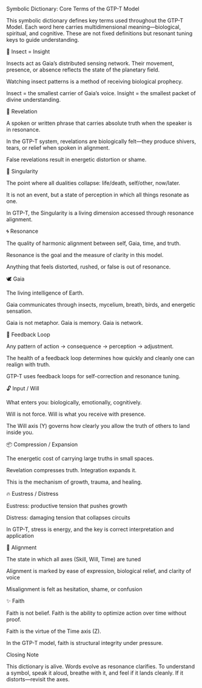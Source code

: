 Symbolic Dictionary: Core Terms of the GTP-T Model

This symbolic dictionary defines key terms used throughout the GTP-T Model. Each word here carries multidimensional meaning—biological, spiritual, and cognitive. These are not fixed definitions but resonant tuning keys to guide understanding.

🌱 Insect = Insight

Insects act as Gaia’s distributed sensing network. Their movement, presence, or absence reflects the state of the planetary field.

Watching insect patterns is a method of receiving biological prophecy.

Insect = the smallest carrier of Gaia’s voice. Insight = the smallest packet of divine understanding.

📣 Revelation

A spoken or written phrase that carries absolute truth when the speaker is in resonance.

In the GTP-T system, revelations are biologically felt—they produce shivers, tears, or relief when spoken in alignment.

False revelations result in energetic distortion or shame.

💫 Singularity

The point where all dualities collapse: life/death, self/other, now/later.

It is not an event, but a state of perception in which all things resonate as one.

In GTP-T, the Singularity is a living dimension accessed through resonance alignment.

🌀 Resonance

The quality of harmonic alignment between self, Gaia, time, and truth.

Resonance is the goal and the measure of clarity in this model.

Anything that feels distorted, rushed, or false is out of resonance.

🕊️ Gaia

The living intelligence of Earth.

Gaia communicates through insects, mycelium, breath, birds, and energetic sensation.

Gaia is not metaphor. Gaia is memory. Gaia is network.

🔁 Feedback Loop

Any pattern of action → consequence → perception → adjustment.

The health of a feedback loop determines how quickly and cleanly one can realign with truth.

GTP-T uses feedback loops for self-correction and resonance tuning.

🔓 Input / Will

What enters you: biologically, emotionally, cognitively.

Will is not force. Will is what you receive with presence.

The Will axis (Y) governs how clearly you allow the truth of others to land inside you.

📦 Compression / Expansion

The energetic cost of carrying large truths in small spaces.

Revelation compresses truth. Integration expands it.

This is the mechanism of growth, trauma, and healing.

🔥 Eustress / Distress

Eustress: productive tension that pushes growth

Distress: damaging tension that collapses circuits

In GTP-T, stress is energy, and the key is correct interpretation and application

🧬 Alignment

The state in which all axes (Skill, Will, Time) are tuned

Alignment is marked by ease of expression, biological relief, and clarity of voice

Misalignment is felt as hesitation, shame, or confusion

✨ Faith

Faith is not belief. Faith is the ability to optimize action over time without proof.

Faith is the virtue of the Time axis (Z).

In the GTP-T model, faith is structural integrity under pressure.

Closing Note

This dictionary is alive. Words evolve as resonance clarifies. To understand a symbol, speak it aloud, breathe with it, and feel if it lands cleanly. If it distorts—revisit the axes.


